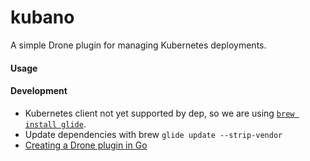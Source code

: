 # kubano
A simple Drone plugin for managing Kubernetes deployments.

#### Usage


#### Development
- Kubernetes client not yet supported by dep, so we are using 
[`brew install glide`](https://github.com/Masterminds/glide).
- Update dependencies with brew `glide update --strip-vendor`
- [Creating a Drone plugin in Go](https://docs.drone.io/plugins/examples/golang/)